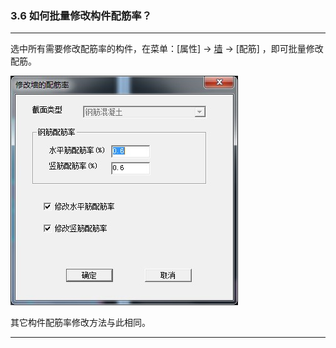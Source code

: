 ﻿### 3.6  如何批量修改构件配筋率？

---

选中所有需要修改配筋率的构件，在菜单：[属性] → [墙](或柱、梁等) → [配筋] ，即可批量修改配筋。

![](.\image\3.5-3.jpg)

其它构件配筋率修改方法与此相同。

---

